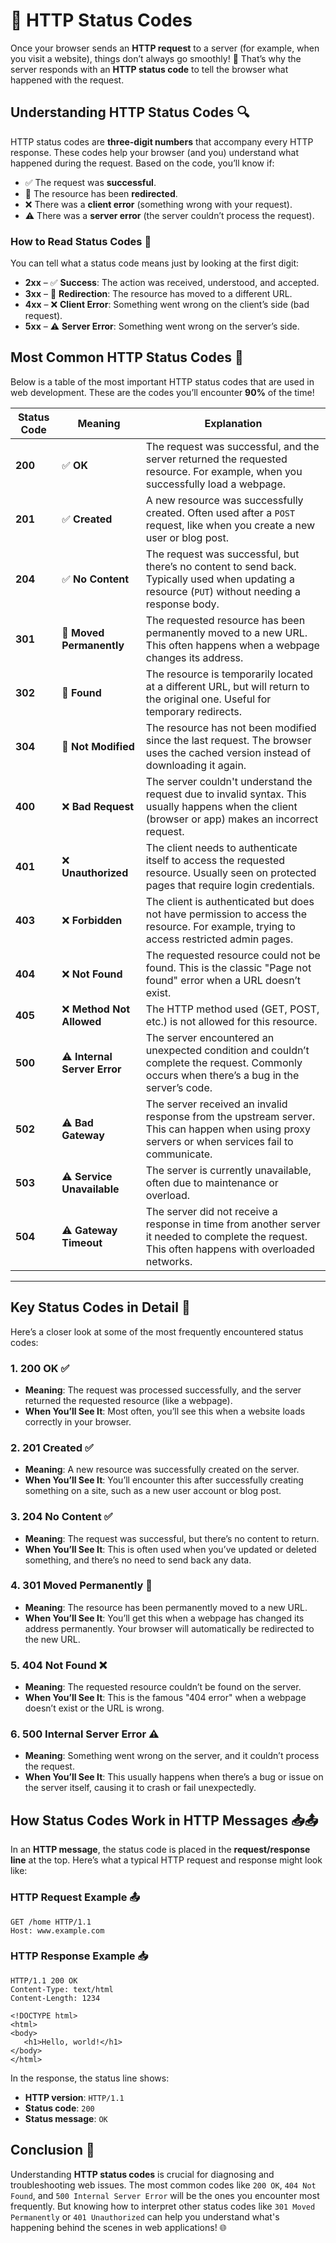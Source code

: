 # 🔄 HTTP Status Codes

Once your browser sends an **HTTP request** to a server (for example, when you visit a website), things don’t always go smoothly! 🛑 That’s why the server responds with an **HTTP status code** to tell the browser what happened with the request.

## Understanding HTTP Status Codes 🔍

HTTP status codes are **three-digit numbers** that accompany every HTTP response. These codes help your browser (and you) understand what happened during the request. Based on the code, you’ll know if:

- ✅ The request was **successful**.
- 🔀 The resource has been **redirected**.
- ❌ There was a **client error** (something wrong with your request).
- ⚠️ There was a **server error** (the server couldn’t process the request).

### How to Read Status Codes 🧠

You can tell what a status code means just by looking at the first digit:

- **2xx** – ✅ **Success**: The action was received, understood, and accepted.
- **3xx** – 🔀 **Redirection**: The resource has moved to a different URL.
- **4xx** – ❌ **Client Error**: Something went wrong on the client’s side (bad request).
- **5xx** – ⚠️ **Server Error**: Something went wrong on the server’s side.

## Most Common HTTP Status Codes 🌟

Below is a table of the most important HTTP status codes that are used in web development. These are the codes you’ll encounter **90%** of the time!

| **Status Code** | **Meaning**           | **Explanation**                                                                                                                                 |
|-----------------|-----------------------|-------------------------------------------------------------------------------------------------------------------------------------------------|
| **200**         | ✅ **OK**              | The request was successful, and the server returned the requested resource. For example, when you successfully load a webpage.                    |
| **201**         | ✅ **Created**         | A new resource was successfully created. Often used after a `POST` request, like when you create a new user or blog post.                         |
| **204**         | ✅ **No Content**      | The request was successful, but there’s no content to send back. Typically used when updating a resource (`PUT`) without needing a response body.  |
| **301**         | 🔀 **Moved Permanently** | The requested resource has been permanently moved to a new URL. This often happens when a webpage changes its address.                           |
| **302**         | 🔀 **Found**           | The resource is temporarily located at a different URL, but will return to the original one. Useful for temporary redirects.                      |
| **304**         | 🔀 **Not Modified**    | The resource has not been modified since the last request. The browser uses the cached version instead of downloading it again.                    |
| **400**         | ❌ **Bad Request**     | The server couldn't understand the request due to invalid syntax. This usually happens when the client (browser or app) makes an incorrect request.|
| **401**         | ❌ **Unauthorized**    | The client needs to authenticate itself to access the requested resource. Usually seen on protected pages that require login credentials.           |
| **403**         | ❌ **Forbidden**       | The client is authenticated but does not have permission to access the resource. For example, trying to access restricted admin pages.              |
| **404**         | ❌ **Not Found**       | The requested resource could not be found. This is the classic "Page not found" error when a URL doesn’t exist.                                   |
| **405**         | ❌ **Method Not Allowed**| The HTTP method used (GET, POST, etc.) is not allowed for this resource.                                                                          |
| **500**         | ⚠️ **Internal Server Error** | The server encountered an unexpected condition and couldn’t complete the request. Commonly occurs when there’s a bug in the server’s code.         |
| **502**         | ⚠️ **Bad Gateway**     | The server received an invalid response from the upstream server. This can happen when using proxy servers or when services fail to communicate.    |
| **503**         | ⚠️ **Service Unavailable** | The server is currently unavailable, often due to maintenance or overload.                                                                         |
| **504**         | ⚠️ **Gateway Timeout** | The server did not receive a response in time from another server it needed to complete the request. This often happens with overloaded networks.   |

---

## Key Status Codes in Detail 🧐

Here’s a closer look at some of the most frequently encountered status codes:

### 1. **200 OK** ✅

- **Meaning**: The request was processed successfully, and the server returned the requested resource (like a webpage).
- **When You’ll See It**: Most often, you’ll see this when a website loads correctly in your browser.

### 2. **201 Created** ✅

- **Meaning**: A new resource was successfully created on the server.
- **When You’ll See It**: You’ll encounter this after successfully creating something on a site, such as a new user account or blog post.

### 3. **204 No Content** ✅

- **Meaning**: The request was successful, but there’s no content to return.
- **When You’ll See It**: This is often used when you’ve updated or deleted something, and there’s no need to send back any data.

### 4. **301 Moved Permanently** 🔀

- **Meaning**: The resource has been permanently moved to a new URL.
- **When You’ll See It**: You’ll get this when a webpage has changed its address permanently. Your browser will automatically be redirected to the new URL.

### 5. **404 Not Found** ❌

- **Meaning**: The requested resource couldn’t be found on the server.
- **When You’ll See It**: This is the famous "404 error" when a webpage doesn’t exist or the URL is wrong.

### 6. **500 Internal Server Error** ⚠️

- **Meaning**: Something went wrong on the server, and it couldn’t process the request.
- **When You’ll See It**: This usually happens when there’s a bug or issue on the server itself, causing it to crash or fail unexpectedly.

## How Status Codes Work in HTTP Messages 📥📤

In an **HTTP message**, the status code is placed in the **request/response line** at the top. Here’s what a typical HTTP request and response might look like:

### HTTP Request Example 📤

```
GET /home HTTP/1.1
Host: www.example.com
```

### HTTP Response Example 📥

```
HTTP/1.1 200 OK
Content-Type: text/html
Content-Length: 1234

<!DOCTYPE html>
<html>
<body>
   <h1>Hello, world!</h1>
</body>
</html>
```

In the response, the status line shows:

- **HTTP version**: `HTTP/1.1`
- **Status code**: `200`
- **Status message**: `OK`


## Conclusion 🎯

Understanding **HTTP status codes** is crucial for diagnosing and troubleshooting web issues. The most common codes like `200 OK`, `404 Not Found`, and `500 Internal Server Error` will be the ones you encounter most frequently. But knowing how to interpret other status codes like `301 Moved Permanently` or `401 Unauthorized` can help you understand what's happening behind the scenes in web applications! 🌐